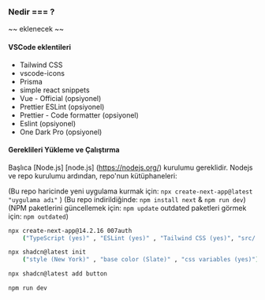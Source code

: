 ### Nedir === ?
~~ eklenecek ~~

#### VSCode eklentileri
- Tailwind CSS
- vscode-icons
- Prisma
- simple react snippets
- Vue - Official (opsiyonel) 
- Prettier ESLint (opsiyonel) 
- Prettier - Code formatter (opsiyonel) 
- Eslint (opsiyonel) 
- One Dark Pro (opsiyonel) 

#### Gereklileri Yükleme ve Çalıştırma
Başlıca [Node.js] [node.js] (https://nodejs.org/) kurulumu gereklidir.
Nodejs ve repo kurulumu ardından, repo'nun kütüphaneleri:

(Bu repo haricinde yeni uygulama kurmak için: `npx create-next-app@latest "uygulama adı"` )
(Bu repo indirildiğinde: `npm install next` & `npm run dev`)
(NPM paketlerini güncellemek için: `npm update` outdated paketleri görmek için: `npm outdated`)
```sh
npx create-next-app@14.2.16 007auth
	("TypeScript (yes)" , "ESLint (yes)" , "Tailwind CSS (yes)", "src/ directory (no)", "App Router (yes)", "Turbopack (no)", "import alias (no)")

npx shadcn@latest init
    ("style (New York)" , "base color (Slate)" , "css variables (yes)")

npx shadcn@latest add button

npm run dev
```